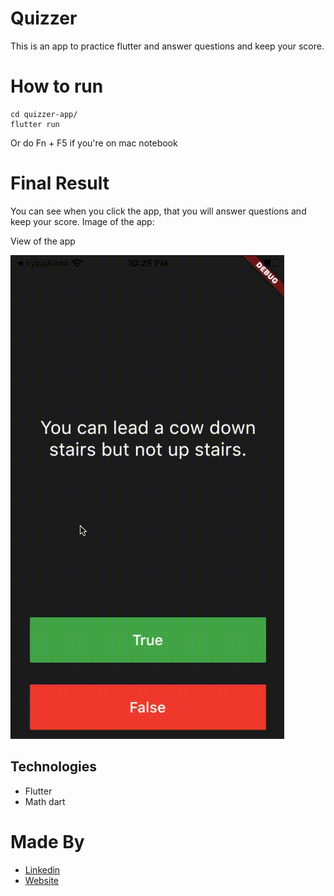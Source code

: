 # Quizzer

This is an app to practice flutter and answer questions and keep your score.

# How to run

```shell
cd quizzer-app/
flutter run

```

Or do Fn + F5 if you're on mac notebook

# Final Result

You can see when you click the app, that you will answer questions and keep your score. Image of the app:

View of the app

![view of app](images/app-video.gif)

## Technologies

- Flutter
- Math dart

# Made By

- [Linkedin](https://br.linkedin.com/in/larissa-varj%C3%A3o-152932b8)
- [Website](http://larissavarjao.com/)
